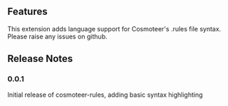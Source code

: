 ## Features

This extension adds language support for Cosmoteer's .rules file syntax.  Please raise any issues on github.

## Release Notes

### 0.0.1

Initial release of cosmoteer-rules, adding basic syntax highlighting